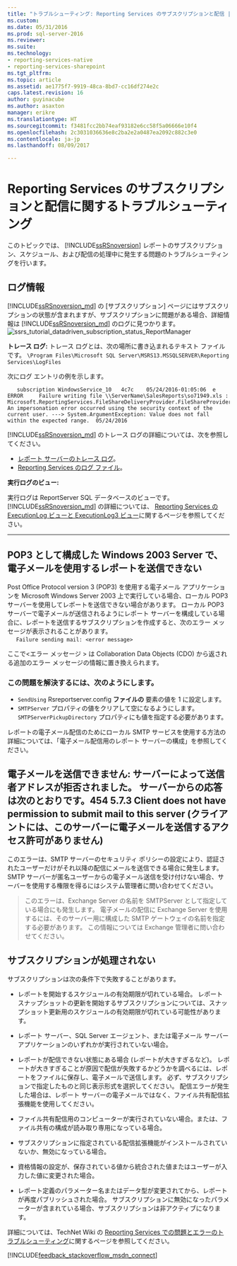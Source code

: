 ```yaml
---
title: "トラブルシューティング: Reporting Services のサブスクリプションと配信 |Microsoft ドキュメント"
ms.custom: 
ms.date: 05/31/2016
ms.prod: sql-server-2016
ms.reviewer: 
ms.suite: 
ms.technology:
- reporting-services-native
- reporting-services-sharepoint
ms.tgt_pltfrm: 
ms.topic: article
ms.assetid: ae1775f7-9919-48ca-8bd7-cc16df274e2c
caps.latest.revision: 16
author: guyinacube
ms.author: asaxton
manager: erikre
ms.translationtype: HT
ms.sourcegitcommit: f3481fcc2bb74eaf93182e6cc58f5a06666e10f4
ms.openlocfilehash: 2c3031036636e8c2ba2e2a0487ea2092c882c3e0
ms.contentlocale: ja-jp
ms.lasthandoff: 08/09/2017

---
```

# <a name="troubleshoot-reporting-services-subscriptions-and-delivery"></a>Reporting Services のサブスクリプションと配信に関するトラブルシューティング
  
    
このトピックでは、 [!INCLUDE[ssRSnoversion](../../includes/ssrsnoversion.md)] レポートのサブスクリプション、スケジュール、および配信の処理中に発生する問題のトラブルシューティングを行います。  
## <a name="log-information"></a>ログ情報
 
[!INCLUDE[ssRSnoversion_md](../../includes/ssrsnoversion-md.md)] の [サブスクリプション] ページにはサブスクリプションの状態が含まれますが、サブスクリプションに問題がある場合、詳細情報は [!INCLUDE[ssRSnoversion_md](../../includes/ssrsnoversion-md.md)] のログに見つかります。 
![ssrs_tutorial_datadriven_subscription_status_ReportManager](../../reporting-services/media/ssrs-tutorial-datadriven-subscription-status-reportmanager.png)

**トレース ログ:** トレース ログとは、次の場所に書き込まれるテキスト ファイルです。 `\Program Files\Microsoft SQL Server\MSRS13.MSSQLSERVER\Reporting Services\LogFiles`

次にログ エントリの例を示します。

```
   subscription WindowsService_10   4c7c    05/24/2016-01:05:06  e ERROR     Failure writing file \\ServerName\SalesReports\so71949.xls : Microsoft.ReportingServices.FileShareDeliveryProvider.FileShareProvider+NetworkErrorException: An impersonation error occurred using the security context of the current user. ---> System.ArgumentException: Value does not fall within the expected range.  05/24/2016
```
[!INCLUDE[ssRSnoversion_md](../../includes/ssrsnoversion-md.md)] のトレース ログの詳細については、次を参照してください。 
+ [レポート サーバーのトレース ログ](../../reporting-services/report-server/report-server-service-trace-log.md)。
+ [Reporting Services のログ ファイル](../../reporting-services/report-server/reporting-services-log-files-and-sources.md)。

**実行ログのビュー:**

実行ログは ReportServer SQL データベースのビューです。 [!INCLUDE[ssRSnoversion_md](../../includes/ssrsnoversion-md.md)] の詳細については、 [Reporting Services の ExecutionLog ビューと ExecutionLog3 ビュー](../../reporting-services/report-server/report-server-executionlog-and-the-executionlog3-view.md)に関するページを参照してください。  

----------
## <a name="unable-to-send-reports-using-e-mail-with-windows-server-2003-and-pop3"></a>POP3 として構成した Windows 2003 Server で、電子メールを使用するレポートを送信できない  
Post Office Protocol version 3 (POP3) を使用する電子メール アプリケーションを Microsoft Windows Server 2003 上で実行している場合、ローカル POP3 サーバーを使用してレポートを送信できない場合があります。 ローカル POP3 サーバーで電子メールが送信されるようにレポート サーバーを構成している場合に、レポートを送信するサブスクリプションを作成すると、次のエラー メッセージが表示されることがあります。  
&nbsp;&nbsp;&nbsp;&nbsp;&nbsp;`Failure sending mail: <error message>`  
  
ここで\<エラー メッセージ > は Collaboration Data Objects (CDO) から返される追加のエラー メッセージの情報に置き換えられます。  
  
### <a name="to-resolve-this-problem"></a>この問題を解決するには、次のようにします。  
* `SendUsing` Rsreportserver.config **ファイルの** 要素の値を 1 に設定します。  
* `SMTPServer` プロパティの値をクリアして空になるようにします。 `SMTPServerPickupDirectory` プロパティにも値を指定する必要があります。   
  
レポートの電子メール配信のためにローカル SMTP サービスを使用する方法の詳細については、「電子メール配信用のレポート サーバーの構成」を参照してください。  
  
## <a name="failure-sending-mail-the-server-rejected-the-sender-address-the-server-response-was-454-573-client-does-not-have-permission-to-submit-mail-to-this-server"></a>電子メールを送信できません: サーバーによって送信者アドレスが拒否されました。 サーバーからの応答は次のとおりです。454 5.7.3 Client does not have permission to submit mail to this server (クライアントには、このサーバーに電子メールを送信するアクセス許可がありません)  
このエラーは、SMTP サーバーのセキュリティ ポリシーの設定により、認証されたユーザーだけがそれ以降の配信にメールを送信できる場合に発生します。 SMTP サーバーが匿名ユーザーからの電子メール送信を受け付けない場合、サーバーを使用する権限を得るにはシステム管理者に問い合わせてください。  
> このエラーは、Exchange Server の名前を SMTPServer として指定している場合にも発生します。 電子メールの配信に Exchange Server を使用するには、そのサーバー用に構成した SMTP ゲートウェイの名前を指定する必要があります。 この情報については Exchange 管理者に問い合わせてください。  
  
## <a name="subscriptions-are-not-processing"></a>サブスクリプションが処理されない  
サブスクリプションは次の条件下で失敗することがあります。   
* レポートを開始するスケジュールの有効期限が切れている場合。 レポート スナップショットの更新を開始するサブスクリプションについては、スナップショット更新用のスケジュールの有効期限が切れている可能性があります。  
  
* レポート サーバー、SQL Server エージェント、または電子メール サーバー アプリケーションのいずれかが実行されていない場合。  
* レポートが配信できない状態にある場合 (レポートが大きすぎるなど)。 レポートが大きすぎることが原因で配信が失敗するかどうかを調べるには、レポートをファイルに保存し、電子メールで送信します。 必ず、サブスクリプションで指定したものと同じ表示形式を選択してください。 配信エラーが発生した場合は、レポート サーバーの電子メールではなく、ファイル共有配信拡張機能を使用してください。  
* ファイル共有配信用のコンピューターが実行されていない場合。または、ファイル共有の構成が読み取り専用になっている場合。  
* サブスクリプションに指定されている配信拡張機能がインストールされていないか、無効になっている場合。  
* 資格情報の設定が、保存されている値から統合された値またはユーザーが入力した値に変更された場合。  
* レポート定義のパラメーター名またはデータ型が変更されてから、レポートが再度パブリッシュされた場合。 サブスクリプションに無効になったパラメーターが含まれている場合、サブスクリプションは非アクティブになります。  
  
詳細については、TechNet Wiki の [Reporting Services での問題とエラーのトラブルシューティング](http://social.technet.microsoft.com/wiki/contents/articles/1633.ssrs-troubleshoot-issues-and-errors-with-reporting-services.aspx)に関するページを参照してください。  
  
  
    
  
  
  

[!INCLUDE[feedback_stackoverflow_msdn_connect](../../includes/feedback-stackoverflow-msdn-connect.md)]


